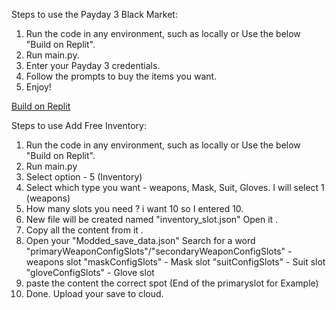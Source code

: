 Steps to use the Payday 3 Black Market:

  1. Run the code in any environment, such as locally or Use the below "Build on Replit".
  2. Run main.py.
  3. Enter your Payday 3 credentials.
  4. Follow the prompts to buy the items you want.
  5. Enjoy!

[Build on Replit](https://replit.com/github/MysticJourney77/payday3-black-market)


Steps to use Add Free Inventory:

1. Run the code in any environment, such as locally or Use the below "Build on Replit".
2. Run main.py
3. Select option - 5 (Inventory)
4. Select which type you want - weapons, Mask, Suit, Gloves.  I will select 1 (weapons)
5. How many slots you need ? i want 10 so I entered 10. 
6. New file will be created named "inventory_slot.json" Open it . 
7. Copy all the content from it . 
8. Open your "Modded_save_data.json" Search for a word 
        "primaryWeaponConfigSlots"/"secondaryWeaponConfigSlots" - weapons slot
        "maskConfigSlots" - Mask slot
        "suitConfigSlots" - Suit slot
        "gloveConfigSlots" - Glove slot
9. paste the content the correct spot (End of the primaryslot for Example)
10. Done. Upload your save to cloud.